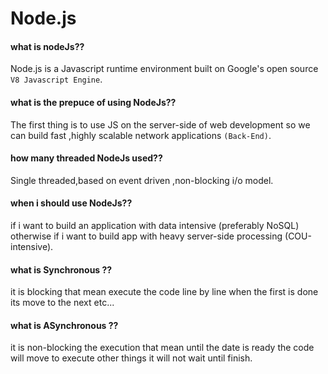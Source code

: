 # Node.js

#### what is nodeJs??

Node.js is a Javascript runtime environment built on Google's open source `V8 Javascript Engine`.


#### what is the prepuce of using NodeJs??

The first thing is to use JS on the server-side of web development so we can build fast ,highly scalable network applications `(Back-End)`.

#### how many threaded NodeJs used??

Single threaded,based on event driven ,non-blocking i/o model.


#### when i should use NodeJs??

if i want to build an application with data intensive (preferably NoSQL)
otherwise if i want to build app with heavy server-side processing (COU-intensive).

#### what is Synchronous ??

it is blocking that mean execute the code line by line when the first is done its move to the next etc...

#### what is ASynchronous ??

it is non-blocking the execution that mean until the date is ready the code will move to execute other things it will not wait until finish. 

